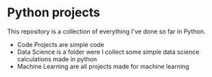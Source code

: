 # Python projects

This repository is a collection of everything I've done so far in Python. 

- Code Projects are simple code
- Data  Science is a folder were I collect some simple data science calculations made in python
- Machine Learning are all projects made for machine learning